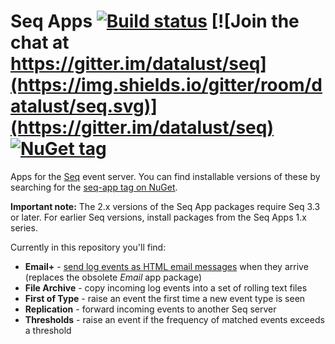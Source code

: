 # Seq Apps [![Build status](https://ci.appveyor.com/api/projects/status/k03t9s0ubtylqixi/branch/master?svg=true)](https://ci.appveyor.com/project/seqlogs/seq-apps/branch/master) [![Join the chat at https://gitter.im/datalust/seq](https://img.shields.io/gitter/room/datalust/seq.svg)](https://gitter.im/datalust/seq) [![NuGet tag](https://img.shields.io/badge/nuget-seq--app-blue.svg)](https://www.nuget.org/packages?q=seq-app)

Apps for the [Seq](http://getseq.net) event server. You can find installable versions of these by searching for the [seq-app tag on NuGet](https://www.nuget.org/packages?q=seq-app).

**Important note:** The 2.x versions of the Seq App packages require Seq 3.3 or later. For earlier Seq versions, install packages from the Seq Apps 1.x series.

Currently in this repository you'll find:

 * **Email+** - [send log events as HTML email messages](http://docs.getseq.net/v3/docs/formatting-html-email) when they arrive (replaces the obsolete _Email_ app package)
 * **File Archive** - copy incoming log events into a set of rolling text files
 * **First of Type** - raise an event the first time a new event type is seen
 * **Replication** - forward incoming events to another Seq server
 * **Thresholds** - raise an event if the frequency of matched events exceeds a threshold

